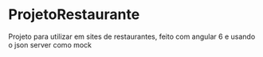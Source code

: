 # ProjetoRestaurante
Projeto para utilizar em sites de restaurantes, feito com angular 6 e usando o json server como mock

